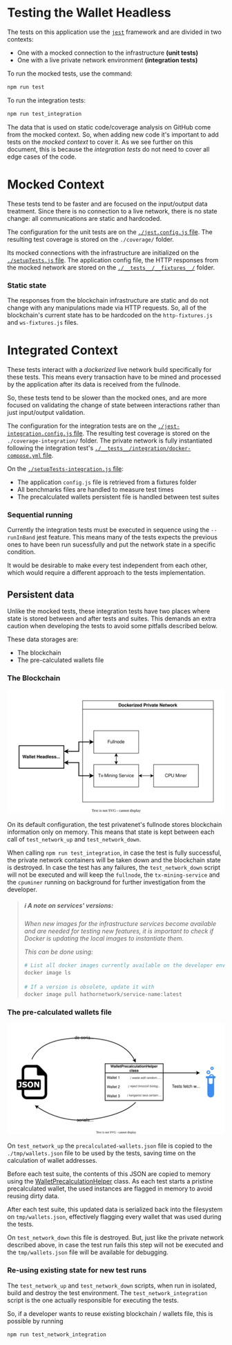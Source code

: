 # Testing the Wallet Headless
The tests on this application use the [`jest`](https://jestjs.io/) framework and are divided in two contexts:
- One with a mocked connection to the infrastructure **(unit tests)**
- One with a live private network environment **(integration tests)**

To run the mocked tests, use the command:
```sh
npm run test
```

To run the integration tests:
```sh
npm run test_integration
```

The data that is used on static code/coverage analysis on GitHub come from the mocked context. So, when adding new code it's important to add tests on the _mocked context_ to cover it. As we see further on this document, this is because the _integration tests_ do not need to cover all edge cases of the code. 

# Mocked Context
These tests tend to be faster and are focused on the input/output data treatment. Since there is no connection to a live network, there is no state change: all communications are static and hardcoded. 

The configuration for the unit tests are on the [`./jest.config.js` file](https://github.com/HathorNetwork/hathor-wallet-headless/blob/master/jest.config.js). The resulting test coverage is stored on the `./coverage/` folder.

Its mocked connections with the infrastructure are initialized on the [`./setupTests.js` file](https://github.com/HathorNetwork/hathor-wallet-headless/blob/master/setupTests.js). The application config file, the HTTP responses from the mocked network are stored on the [`./__tests__/__fixtures__/`](https://github.com/HathorNetwork/hathor-wallet-headless/tree/master/__tests__/__fixtures__) folder.

### Static state
The responses from the blockchain infrastructure are static and do not change with any manipulations made via HTTP requests. So, all of the blockchain's current state has to be hardcoded on the `http-fixtures.js` and `ws-fixtures.js` files.

# Integrated Context
These tests interact with a _dockerized_ live network build specifically for these tests. This means every transaction have to be mined and processed by the application after its data is received from the fullnode.

So, these tests tend to be slower than the mocked ones, and are more focused on validating the change of state between interactions rather than just input/output validation.

The configuration for the integration tests are on the [`./jest-integration.config.js` file](https://github.com/HathorNetwork/hathor-wallet-headless/blob/master/jest.config.js). The resulting test coverage is stored on the `./coverage-integration/` folder. The private network is fully instantiated following the integration test's [`./__tests__/integration/docker-compose.yml` file](https://github.com/HathorNetwork/hathor-wallet-headless/blob/master/__tests__/integration/docker-compose.yml).

On the [`./setupTests-integration.js` file](https://github.com/HathorNetwork/hathor-wallet-headless/blob/master/setupTests.js):
- The application `config.js` file is retrieved from a fixtures folder
- All benchmarks files are handled to measure test times
- The precalculated wallets persistent file is handled between test suites

### Sequential running
Currently the integration tests must be executed in sequence using the `--runInBand` jest feature. This means many of the tests expects the previous ones to have been run sucessfully and put the network state in a specific condition.

It would be desirable to make every test independent from each other, which would require a different approach to the tests implementation.

## Persistent data
Unlike the mocked tests, these integration tests have two places where state is stored between and after tests and suites. This demands an extra caution when developing the tests to avoid some pitfalls described below.

These data storages are:
- The blockchain
- The pre-calculated wallets file

### The Blockchain
<img src="privatenet diagram.svg"/>

On its default configuration, the test privatenet's fullnode stores blockchain information only on memory. This means that state is kept between each call of `test_network_up` and `test_network_down`.

When calling `npm run test_integration`, in case the test is fully successful, the private network containers will be taken down and the blockchain state is destroyed. In case the test has any failures, the `test_network_down` script will not be executed and will keep the `fullnode`, the `tx-mining-service` and the `cpuminer` running on background for further investigation from the developer.

> ##### ℹ️️ _A note on services' versions:_
> _When new images for the infrastructure services become available and are needed for testing new features, it is important to check if Docker is updating the local images to instantiate them._
> 
> _This can be done using:_
> ```sh
> # List all docker images currently available on the developer environment
> docker image ls
> 
> # If a version is obsolete, update it with
> docker image pull hathornetwork/service-name:latest
> ```

### The pre-calculated wallets file
<img src="precalculated wallets diagram.svg" />

On `test_network_up` the `precalculated-wallets.json` file is copied to the `./tmp/wallets.json` file to be used by the tests, saving time on the calculation of wallet addresses.

Before each test suite, the contents of this JSON are copied to memory using the [WalletPrecalculationHelper](https://github.com/HathorNetwork/hathor-wallet-headless/blob/master/setupTests-integration.js#L70-L71) class. As each test starts a pristine precalculated wallet, the used instances are flagged in memory to avoid reusing dirty data.

After each test suite, this updated data is serialized back into the filesystem on `tmp/wallets.json`, effectively flagging every wallet that was used during the tests.

On `test_network_down` this file is destroyed. But, just like the private network described above, in case the test run fails this step will not be executed and the `tmp/wallets.json` file will be available for debugging.

### Re-using existing state for new test runs
The `test_network_up` and `test_network_down` scripts, when run in isolated, build and destroy the test environment. The `test_network_integration` script is the one actually responsible for executing the tests.

So, if a developer wants to reuse existing blockchain / wallets file, this is possible by running
```sh
npm run test_network_integration
```

